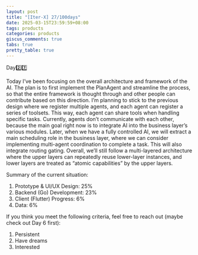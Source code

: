 ```yaml
---
layout: post
title: "[Iter-X] 27/100days"
date: 2025-03-15T23:59:59+08:00
tags: products
categories: products
giscus_comments: true
tabs: true
pretty_table: true
---
```


Day2️⃣7️⃣

Today I’ve been focusing on the overall architecture and framework of the AI. The plan is to first implement the PlanAgent and streamline the process, so that the entire framework is thought through and other people can contribute based on this direction. I’m planning to stick to the previous design where we register multiple agents, and each agent can register a series of toolsets. This way, each agent can share tools when handling specific tasks. Currently, agents don’t communicate with each other, because the main goal right now is to integrate AI into the business layer’s various modules. Later, when we have a fully controlled AI, we will extract a main scheduling role in the business layer, where we can consider implementing multi-agent coordination to complete a task. This will also integrate routing gating. Overall, we’ll still follow a multi-layered architecture where the upper layers can repeatedly reuse lower-layer instances, and lower layers are treated as “atomic capabilities” by the upper layers.

Summary of the current situation:

1. Prototype & UI/UX Design: 25%
2. Backend (Go) Development: 23%
3. Client (Flutter) Progress: 6%
4. Data: 6%

If you think you meet the following criteria, feel free to reach out (maybe check out Day 6 first):

1. Persistent
2. Have dreams
3. Interested
